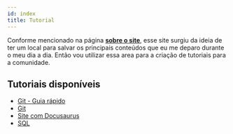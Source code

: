 ```yaml
---
id: index
title: Tutorial
---
```


Conforme mencionado na página **[sobre o site](/info/)**, esse site surgiu da ideia de ter um local para salvar os principais conteúdos que eu me deparo durante o meu dia a dia. Então vou utilizar essa area para a criação de tutoriais para a comunidade.

## Tutoriais disponíveis

- [Git - Guia rápido](/tutorial/git/guia_rapido)
- [Git](/tutorial/git/)
- [Site com Docusaurus](/tutorial/site_docusaurus/introducao)
- [SQL](/tutorial/sql/)
